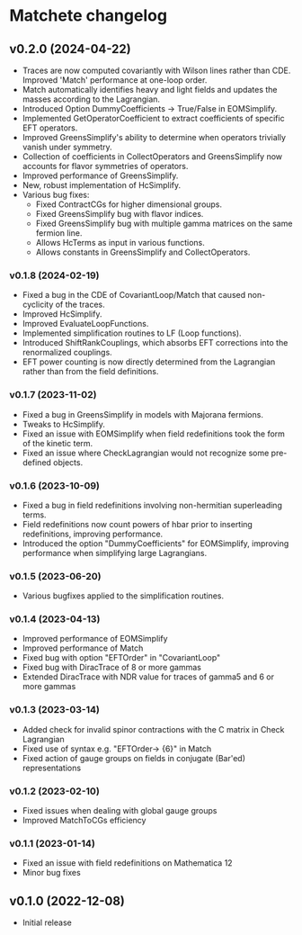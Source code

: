 # Matchete changelog

## v0.2.0 (2024-04-22)
- Traces are now computed covariantly with Wilson lines rather than CDE. Improved 'Match' performance at one-loop order.
- Match automatically identifies heavy and light fields and updates the masses according to the Lagrangian.
- Introduced Option DummyCoefficients -> True/False in EOMSimplify.
- Implemented GetOperatorCoefficient to extract coefficients of specific EFT operators.
- Improved GreensSimplify's ability to determine when operators trivially vanish under symmetry.
- Collection of coefficients in CollectOperators and GreensSimplify now accounts for flavor symmetries of operators.
- Improved performance of GreensSimplify.
- New, robust implementation of HcSimplify.
- Various bug fixes:
    - Fixed ContractCGs for higher dimensional groups.
	- Fixed GreensSimplify bug with flavor indices.
	- Fixed GreensSimplify bug with multiple gamma matrices on the same fermion line.
	- Allows HcTerms as input in various functions.
	- Allows constants in GreensSimplify and CollectOperators.

### v0.1.8 (2024-02-19)
- Fixed a bug in the CDE of CovariantLoop/Match that caused non-cyclicity of the traces.
- Improved HcSimplify.
- Improved EvaluateLoopFunctions.
- Implemented simplification routines to LF (Loop functions).
- Introduced ShiftRankCouplings, which absorbs EFT corrections into the renormalized couplings.
- EFT power counting is now directly determined from the Lagrangian rather than from the field definitions.

### v0.1.7 (2023-11-02)
- Fixed a bug in GreensSimplify in models with Majorana fermions.
- Tweaks to HcSimplify.
- Fixed an issue with EOMSimplify when field redefinitions took the form of the kinetic term.
- Fixed an issue where CheckLagrangian would not recognize some pre-defined objects.

### v0.1.6 (2023-10-09)
- Fixed a bug in field redefinitions involving non-hermitian superleading terms.
- Field redefinitions now count powers of hbar prior to inserting redefinitions, improving performance.
- Introduced the option "DummyCoefficients" for EOMSimplify, improving performance when simplifying large Lagrangians.

### v0.1.5 (2023-06-20)
- Various bugfixes applied to the simplification routines.

### v0.1.4 (2023-04-13)
- Improved performance of EOMSimplify
- Improved performance of Match
- Fixed bug with option "EFTOrder" in "CovariantLoop"
- Fixed bug with DiracTrace of 8 or more gammas
- Extended DiracTrace with NDR value for traces of gamma5 and 6 or more gammas

### v0.1.3 (2023-03-14)
- Added check for invalid spinor contractions with the C matrix in Check Lagrangian
- Fixed use of syntax e.g. "EFTOrder-> {6}" in Match
- Fixed action of gauge groups on fields in conjugate (Bar'ed) representations

### v0.1.2 (2023-02-10)
- Fixed issues when dealing with global gauge groups
- Improved MatchToCGs efficiency

### v0.1.1 (2023-01-14)
- Fixed an issue with field redefinitions on Mathematica 12
- Minor bug fixes

## v0.1.0 (2022-12-08)
- Initial release

